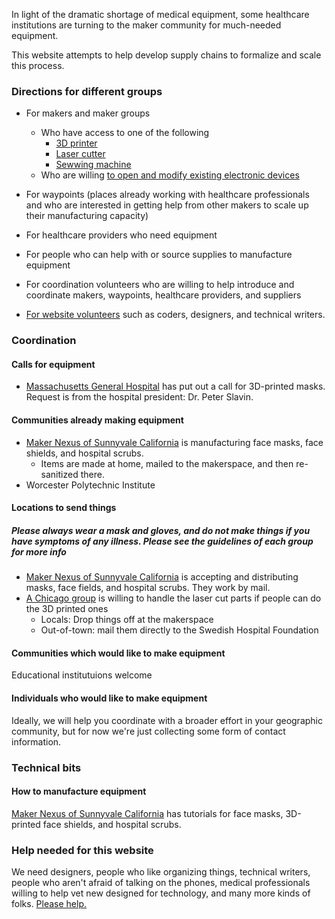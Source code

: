 In light of the dramatic shortage of medical equipment, some healthcare institutions are turning to the maker community for much-needed equipment.

This website attempts to help develop supply chains to formalize and scale this process.

### Directions for different groups

- For makers and maker groups
  - Who have access to one of the following
    - [3D printer](https://github.com/bluehat/lifemaker/tree/master/src/md/equipment/printables.md)
    - [Laser cutter](https://github.com/bluehat/lifemaker/tree/master/src/md/equipment/cuttables.md)
    - [Sewwing machine](https://github.com/bluehat/lifemaker/tree/master/src/md/equipment/sewables.md)
  - Who are willing [to open and modify existing electronic devices](https://github.com/bluehat/lifemaker/tree/master/src/md/equipment/hackables.md)

- For waypoints (places already working with healthcare professionals and who are interested in getting help from other makers to scale up their manufacturing capacity)
- For healthcare providers who need equipment
- For people who can help with or source supplies to manufacture equipment
- For coordination volunteers who are willing to help introduce and coordinate makers, waypoints, healthcare providers, and suppliers
- [For website volunteers](https://github.com/bluehat/lifemaker/blob/master/README.md) such as coders, designers, and technical writers.

### Coordination

#### Calls for equipment

- [Massachusetts General Hospital](https://www.nbcboston.com/news/coronavirus/mgh-desperately-needs-supplies-president-says/2094292/) has put out a call for 3D-printed masks. Request is from the hospital president: Dr. Peter Slavin.

#### Communities already making equipment

- [Maker Nexus of Sunnyvale California](http://makernexuswiki.com/index.php?title=MN_COVID_Response) is manufacturing face masks, face shields, and hospital scrubs.
  - Items are made at home, mailed to the makerspace, and then re-sanitized there.
- Worcester Polytechnic Institute

#### Locations to send things

##### Please always wear a mask and gloves, and do not make things if you have symptoms of any illness. Please see the guidelines of each group for more info

- [Maker Nexus of Sunnyvale California](http://makernexuswiki.com/index.php?title=MN_COVID_Response) is accepting and distributing masks, face fields, and hospital scrubs. They work by mail.
- [A Chicago group](https://www.facebook.com/groups/512046289743405/about/) is willing to handle the laser cut parts if people can do the 3D printed ones
  - Locals: Drop things off at the makerspace
  - Out-of-town: mail them directly to the Swedish Hospital Foundation

#### Communities which would like to make equipment

Educational institutuions welcome

#### Individuals who would like to make equipment

Ideally, we will help you coordinate with a broader effort in your geographic community, but for now we're just collecting some form of contact information.

### Technical bits

#### How to manufacture equipment

[Maker Nexus of Sunnyvale California](http://makernexuswiki.com/index.php?title=MN_COVID_Response) has tutorials for face masks, 3D-printed face shields, and hospital scrubs.

### Help needed for this website

We need designers, people who like organizing things, technical writers, people who aren't afraid of talking on the phones, medical professionals willing to help vet new designed for technology, and many more kinds of folks. [Please help.](https://github.com/bluehat/lifemaker/blob/master/README.md)
